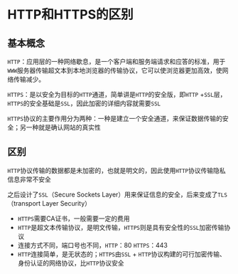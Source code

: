 # HTTP和HTTPS的区别

## 基本概念

`HTTP`：应用层的一种网络歇息，是一个客户端和服务端请求和应答的标准，用于`WWW`服务器传输超文本到本地浏览器的传输协议，它可以使浏览器更加高效，使网络传输减少。

`HTTPS`：是以安全为目标的`HTTP`通道，简单讲是`HTTP`的安全版，即`HTTP` +`SSL`层，`HTTPS`的安全基础是`SSL`，因此加密的详细内容就需要`SSL`

`HTTPS`协议的主要作用分为两种：一种是建立一个安全通道，来保证数据传输的安全；另一种就是确认网站的真实性

## 区别

`HTTP`协议传输的数据都是未加密的，也就是明文的，因此使用`HTTP`协议传输隐私信息非常不安全

之后设计了`SSL`（Secure Sockets Layer）用来保证信息的安全，后来变成了`TLS`（transport Layer Security）



- `HTTPS`需要CA证书，一般需要一定的费用
- `HTTP`是超文本传输协议，是明文传输，`HTTPS`则是具有安全性的`SSL`加密传输协议
- 连接方式不同，端口号也不同，`HTTP`：80  `HTTPS`：443
- `HTTP`连接简单，是无状态的；`HTTPS`由`SSL` + `HTTP`协议构建的可行加密传输、身份认证的网络协议，比`HTTP`协议安全